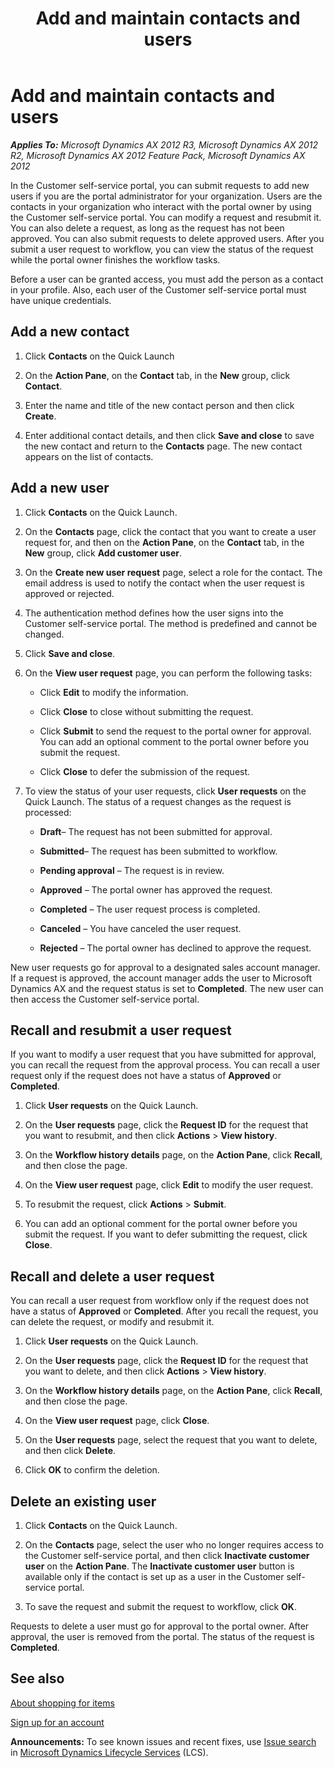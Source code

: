 ﻿---
title: Add and maintain contacts and users
TOCTitle: Add and maintain contacts and users
ms:assetid: b66f6767-b819-4a61-aa1f-44c0e4bd03ad
ms:mtpsurl: https://technet.microsoft.com/en-us/library/Hh271631(v=AX.60)
ms:contentKeyID: 36384263
ms.date: 04/18/2014
mtps_version: v=AX.60
f1_keywords:
- EPCSSContactListPage
- EPCSSCustSignUpUser
- EPCSSUserRequestExternalListPage
- EPCSSUserRequestExternalAdd
---

# Add and maintain contacts and users 


_**Applies To:** Microsoft Dynamics AX 2012 R3, Microsoft Dynamics AX 2012 R2, Microsoft Dynamics AX 2012 Feature Pack, Microsoft Dynamics AX 2012_

In the Customer self-service portal, you can submit requests to add new users if you are the portal administrator for your organization. Users are the contacts in your organization who interact with the portal owner by using the Customer self-service portal. You can modify a request and resubmit it. You can also delete a request, as long as the request has not been approved. You can also submit requests to delete approved users. After you submit a user request to workflow, you can view the status of the request while the portal owner finishes the workflow tasks.

Before a user can be granted access, you must add the person as a contact in your profile. Also, each user of the Customer self-service portal must have unique credentials.

## Add a new contact

1.  Click **Contacts** on the Quick Launch

2.  On the **Action Pane**, on the **Contact** tab, in the **New** group, click **Contact**.

3.  Enter the name and title of the new contact person and then click **Create**.

4.  Enter additional contact details, and then click **Save and close** to save the new contact and return to the **Contacts** page. The new contact appears on the list of contacts.

## Add a new user

1.  Click **Contacts** on the Quick Launch.

2.  On the **Contacts** page, click the contact that you want to create a user request for, and then on the **Action Pane**, on the **Contact** tab, in the **New** group, click **Add customer user**.

3.  On the **Create new user request** page, select a role for the contact. The email address is used to notify the contact when the user request is approved or rejected.

4.  The authentication method defines how the user signs into the Customer self-service portal. The method is predefined and cannot be changed.

5.  Click **Save and close**.

6.  On the **View user request** page, you can perform the following tasks:
    
      - Click **Edit** to modify the information.
    
      - Click **Close** to close without submitting the request.
    
      - Click **Submit** to send the request to the portal owner for approval. You can add an optional comment to the portal owner before you submit the request.
    
      - Click **Close** to defer the submission of the request.

7.  To view the status of your user requests, click **User requests** on the Quick Launch. The status of a request changes as the request is processed:
    
      - **Draft**– The request has not been submitted for approval.
    
      - **Submitted**– The request has been submitted to workflow.
    
      - **Pending approval** – The request is in review.
    
      - **Approved** – The portal owner has approved the request.
    
      - **Completed** – The user request process is completed.
    
      - **Canceled** – You have canceled the user request.
    
      - **Rejected** – The portal owner has declined to approve the request.

New user requests go for approval to a designated sales account manager. If a request is approved, the account manager adds the user to Microsoft Dynamics AX and the request status is set to **Completed**. The new user can then access the Customer self-service portal.

## Recall and resubmit a user request

If you want to modify a user request that you have submitted for approval, you can recall the request from the approval process. You can recall a user request only if the request does not have a status of **Approved** or **Completed**.

1.  Click **User requests** on the Quick Launch.

2.  On the **User requests** page, click the **Request ID** for the request that you want to resubmit, and then click **Actions** \> **View history**.

3.  On the **Workflow history details** page, on the **Action Pane**, click **Recall**, and then close the page.

4.  On the **View user request** page, click **Edit** to modify the user request.

5.  To resubmit the request, click **Actions** \> **Submit**.

6.  You can add an optional comment for the portal owner before you submit the request. If you want to defer submitting the request, click **Close**.

## Recall and delete a user request

You can recall a user request from workflow only if the request does not have a status of **Approved** or **Completed**. After you recall the request, you can delete the request, or modify and resubmit it.

1.  Click **User requests** on the Quick Launch.

2.  On the **User requests** page, click the **Request ID** for the request that you want to delete, and then click **Actions** \> **View history**.

3.  On the **Workflow history details** page, on the **Action Pane**, click **Recall**, and then close the page.

4.  On the **View user request** page, click **Close**.

5.  On the **User requests** page, select the request that you want to delete, and then click **Delete**.

6.  Click **OK** to confirm the deletion.

## Delete an existing user

1.  Click **Contacts** on the Quick Launch.

2.  On the **Contacts** page, select the user who no longer requires access to the Customer self-service portal, and then click **Inactivate customer user** on the **Action Pane**. The **Inactivate customer user** button is available only if the contact is set up as a user in the Customer self-service portal.

3.  To save the request and submit the request to workflow, click **OK**.

Requests to delete a user must go for approval to the portal owner. After approval, the user is removed from the portal. The status of the request is **Completed**.

## See also

[About shopping for items](about-shopping-for-items.md)

[Sign up for an account](sign-up-for-an-account.md)

  
**Announcements:** To see known issues and recent fixes, use [Issue search](http://go.microsoft.com/fwlink/?linkid=389258) in [Microsoft Dynamics Lifecycle Services](http://go.microsoft.com/fwlink/?linkid=306505) (LCS).

